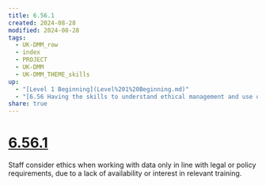 ```yaml
---
title: 6.56.1
created: 2024-08-28
modified: 2024-08-28
tags:
  - UK-DMM_row
  - index
  - PROJECT
  - UK-DMM
  - UK-DMM_THEME_skills
up:
  - "[Level 1 Beginning](Level%201%20Beginning.md)"
  - "[6.56 Having the skills to understand ethical management and use of data](6.56%20Having%20the%20skills%20to%20understand%20ethical%20management%20and%20use%20of%20data.md)"
share: true
---
```

# [6.56.1](6.56.1.md)

Staff consider ethics when working with data only in line with legal or policy requirements, due to a lack of availability or interest in relevant training.
